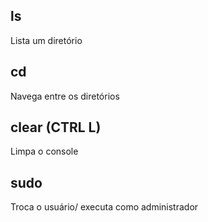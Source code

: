## ls
Lista um diretório

## cd
Navega entre os diretórios

## clear (CTRL L)
Limpa o console

## sudo 
Troca o usuário/ executa como administrador